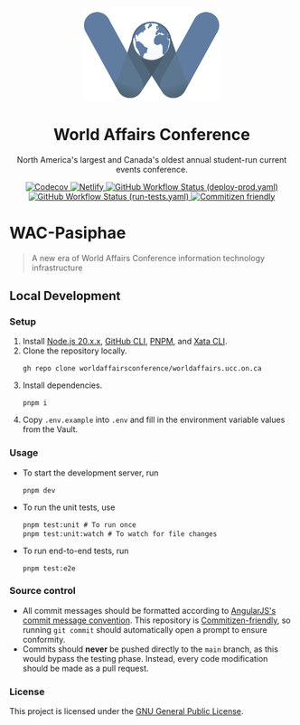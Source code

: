 <div align="center">
    <img src="./logo.png" alt="World Affairs Conference Logo" width="240">
    <h1>World Affairs Conference</h1>
    <p>
        North America's largest and Canada's oldest annual student-run current events conference.
    </p>
    <p align="center">
        <a href="https://img.shields.io/codecov/c/github/worldaffairsconference/worldaffairscon.org">
            <img src="https://img.shields.io/codecov/c/github/worldaffairsconference/worldaffairscon.org" alt="Codecov">
        </a>
        <a href="https://img.shields.io/netlify/4e98066d-e3af-45bd-8af5-e22bba156e34">
            <img src="https://img.shields.io/netlify/4e98066d-e3af-45bd-8af5-e22bba156e34" alt="Netlify">
        </a>
        <a href="https://img.shields.io/github/actions/workflow/status/worldaffairsconference/worldaffairscon.org/deploy-prod.yaml">
            <img src="https://img.shields.io/github/actions/workflow/status/worldaffairsconference/worldaffairscon.org/deploy-prod.yaml" alt="GitHub Workflow Status (deploy-prod.yaml)">
        </a>
        <a href="https://img.shields.io/github/actions/workflow/status/worldaffairsconference/worldaffairscon.org/run-tests.yaml">
            <img src="https://img.shields.io/github/actions/workflow/status/worldaffairsconference/worldaffairscon.org/run-tests.yaml?label=tests" alt="GitHub Workflow Status (run-tests.yaml)">
        </a>
        <a href="http://commitizen.github.io/cz-cli/">
            <img src="https://img.shields.io/badge/commitizen-friendly-brightgreen.svg" alt="Commitizen friendly">
        </a>
    </p>
</div>

# WAC-Pasiphae

> A new era of World Affairs Conference information technology infrastructure

## Local Development

### Setup

1. Install [Node.js 20.x.x](https://nodejs.org/en), [GitHub CLI](https://cli.github.com/), [PNPM](https://pnpm.io/installation), and [Xata CLI](https://xata.io/docs/getting-started/cli).
2. Clone the repository locally.
    ```shell
    gh repo clone worldaffairsconference/worldaffairs.ucc.on.ca
    ```
3. Install dependencies.
    ```shell
    pnpm i
    ```
4. Copy `.env.example` into `.env` and fill in the environment variable values from the Vault.

### Usage

-   To start the development server, run
    ```shell
    pnpm dev
    ```
-   To run the unit tests, use
    ```shell
    pnpm test:unit # To run once
    pnpm test:unit:watch # To watch for file changes
    ```
-   To run end-to-end tests, run
    ```
    pnpm test:e2e
    ```

### Source control

-   All commit messages should be formatted according to [AngularJS's commit message convention](https://github.com/angular/angular.js/blob/master/DEVELOPERS.md#-git-commit-guidelines). This repository is [Commitizen-friendly](https://github.com/commitizen/cz-cli), so running `git commit` should automatically open a prompt to ensure conformity.
-   Commits should **never** be pushed directly to the `main` branch, as this would bypass the testing phase. Instead, every code modification should be made as a pull request.

### License

This project is licensed under the [GNU General Public License](LICENSE).

